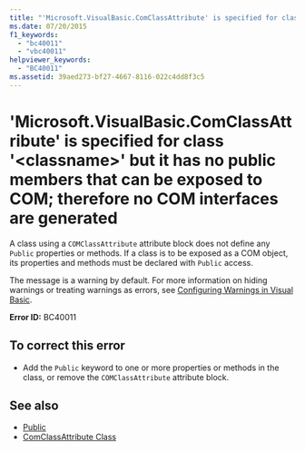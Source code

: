 ```yaml
---
title: "'Microsoft.VisualBasic.ComClassAttribute' is specified for class '<classname>' but it has no public members that can be exposed to COM; therefore no COM interfaces are generated"
ms.date: 07/20/2015
f1_keywords: 
  - "bc40011"
  - "vbc40011"
helpviewer_keywords: 
  - "BC40011"
ms.assetid: 39aed273-bf27-4667-8116-022c4dd8f3c5
---
```

# 'Microsoft.VisualBasic.ComClassAttribute' is specified for class '\<classname>' but it has no public members that can be exposed to COM; therefore no COM interfaces are generated
A class using a `COMClassAttribute` attribute block does not define any `Public` properties or methods. If a class is to be exposed as a COM object, its properties and methods must be declared with `Public` access.  
  
 The message is a warning by default. For more information on hiding warnings or treating warnings as errors, see [Configuring Warnings in Visual Basic](/visualstudio/ide/configuring-warnings-in-visual-basic).  
  
 **Error ID:** BC40011  
  
## To correct this error  
  
- Add the `Public` keyword to one or more properties or methods in the class, or remove the `COMClassAttribute` attribute block.  
  
## See also

- [Public](../language-reference/modifiers/public.md)
- [ComClassAttribute Class](xref:Microsoft.VisualBasic.ComClassAttribute)
